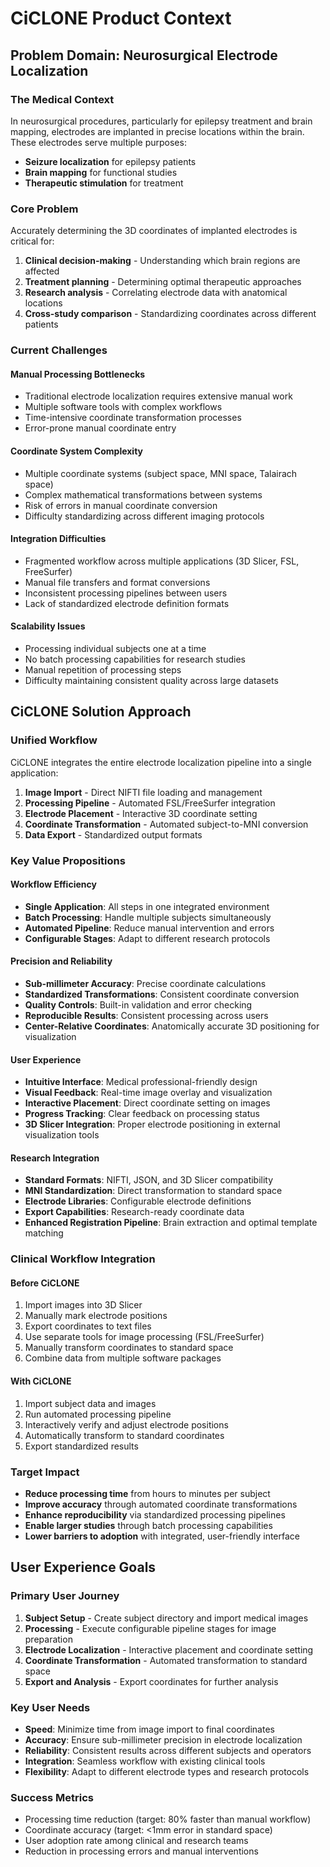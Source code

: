 # CiCLONE Product Context

## Problem Domain: Neurosurgical Electrode Localization

### The Medical Context
In neurosurgical procedures, particularly for epilepsy treatment and brain mapping, electrodes are implanted in precise locations within the brain. These electrodes serve multiple purposes:
- **Seizure localization** for epilepsy patients
- **Brain mapping** for functional studies
- **Therapeutic stimulation** for treatment

### Core Problem
Accurately determining the 3D coordinates of implanted electrodes is critical for:
1. **Clinical decision-making** - Understanding which brain regions are affected
2. **Treatment planning** - Determining optimal therapeutic approaches  
3. **Research analysis** - Correlating electrode data with anatomical locations
4. **Cross-study comparison** - Standardizing coordinates across different patients

### Current Challenges

#### Manual Processing Bottlenecks
- Traditional electrode localization requires extensive manual work
- Multiple software tools with complex workflows
- Time-intensive coordinate transformation processes
- Error-prone manual coordinate entry

#### Coordinate System Complexity
- Multiple coordinate systems (subject space, MNI space, Talairach space)
- Complex mathematical transformations between systems
- Risk of errors in manual coordinate conversion
- Difficulty standardizing across different imaging protocols

#### Integration Difficulties
- Fragmented workflow across multiple applications (3D Slicer, FSL, FreeSurfer)
- Manual file transfers and format conversions
- Inconsistent processing pipelines between users
- Lack of standardized electrode definition formats

#### Scalability Issues
- Processing individual subjects one at a time
- No batch processing capabilities for research studies
- Manual repetition of processing steps
- Difficulty maintaining consistent quality across large datasets

## CiCLONE Solution Approach

### Unified Workflow
CiCLONE integrates the entire electrode localization pipeline into a single application:
1. **Image Import** - Direct NIFTI file loading and management
2. **Processing Pipeline** - Automated FSL/FreeSurfer integration
3. **Electrode Placement** - Interactive 3D coordinate setting
4. **Coordinate Transformation** - Automated subject-to-MNI conversion
5. **Data Export** - Standardized output formats

### Key Value Propositions

#### Workflow Efficiency
- **Single Application**: All steps in one integrated environment
- **Batch Processing**: Handle multiple subjects simultaneously
- **Automated Pipeline**: Reduce manual intervention and errors
- **Configurable Stages**: Adapt to different research protocols

#### Precision and Reliability
- **Sub-millimeter Accuracy**: Precise coordinate calculations
- **Standardized Transformations**: Consistent coordinate conversion
- **Quality Controls**: Built-in validation and error checking
- **Reproducible Results**: Consistent processing across users
- **Center-Relative Coordinates**: Anatomically accurate 3D positioning for visualization

#### User Experience
- **Intuitive Interface**: Medical professional-friendly design
- **Visual Feedback**: Real-time image overlay and visualization
- **Interactive Placement**: Direct coordinate setting on images
- **Progress Tracking**: Clear feedback on processing status
- **3D Slicer Integration**: Proper electrode positioning in external visualization tools

#### Research Integration
- **Standard Formats**: NIFTI, JSON, and 3D Slicer compatibility
- **MNI Standardization**: Direct transformation to standard space
- **Electrode Libraries**: Configurable electrode definitions
- **Export Capabilities**: Research-ready coordinate data
- **Enhanced Registration Pipeline**: Brain extraction and optimal template matching

### Clinical Workflow Integration

#### Before CiCLONE
1. Import images into 3D Slicer
2. Manually mark electrode positions
3. Export coordinates to text files
4. Use separate tools for image processing (FSL/FreeSurfer)
5. Manually transform coordinates to standard space
6. Combine data from multiple software packages

#### With CiCLONE
1. Import subject data and images
2. Run automated processing pipeline
3. Interactively verify and adjust electrode positions
4. Automatically transform to standard coordinates
5. Export standardized results

### Target Impact
- **Reduce processing time** from hours to minutes per subject
- **Improve accuracy** through automated coordinate transformations
- **Enhance reproducibility** via standardized processing pipelines
- **Enable larger studies** through batch processing capabilities
- **Lower barriers to adoption** with integrated, user-friendly interface

## User Experience Goals

### Primary User Journey
1. **Subject Setup** - Create subject directory and import medical images
2. **Processing** - Execute configurable pipeline stages for image preparation
3. **Electrode Localization** - Interactive placement and coordinate setting
4. **Coordinate Transformation** - Automated transformation to standard space
5. **Export and Analysis** - Export coordinates for further analysis

### Key User Needs
- **Speed**: Minimize time from image import to final coordinates
- **Accuracy**: Ensure sub-millimeter precision in electrode localization
- **Reliability**: Consistent results across different subjects and operators
- **Integration**: Seamless workflow with existing clinical tools
- **Flexibility**: Adapt to different electrode types and research protocols

### Success Metrics
- Processing time reduction (target: 80% faster than manual workflow)
- Coordinate accuracy (target: <1mm error in standard space)
- User adoption rate among clinical and research teams
- Reduction in processing errors and manual interventions 